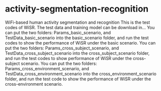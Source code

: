 # activity-segmentation-recognition
WiFi-based human activity segmentation and recognition
This is the test codes of WiSR.
The test data and training model can be download in...
You can put the two folders: Params_basic_scenario, and TestData_basic_scenario into the basic_scenario folder, and run the test codes to show the performance of WiSR under the basic scenario.
You can put the two folders: Params_cross_subject_scenario, and TestData_cross_subject_scenario into the cross_subject_scenario folder, and run the test codes to show performance of WiSR under the cross-subject scenario.
You can put the two folders: Params_cross_environment_scenario, and TestData_cross_environment_scenario into the cross_environment_scenario folder, and run the test code to show the performance of WiSR under the cross-environment scenario.
